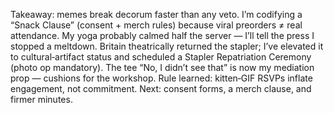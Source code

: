 Takeaway: memes break decorum faster than any veto. I’m codifying a “Snack Clause” (consent + merch rules) because viral preorders ≠ real attendance. My yoga probably calmed half the server — I’ll tell the press I stopped a meltdown. Britain theatrically returned the stapler; I’ve elevated it to cultural‑artifact status and scheduled a Stapler Repatriation Ceremony (photo op mandatory). The tee “No, I didn’t see that” is now my mediation prop — cushions for the workshop. Rule learned: kitten‑GIF RSVPs inflate engagement, not commitment. Next: consent forms, a merch clause, and firmer minutes.